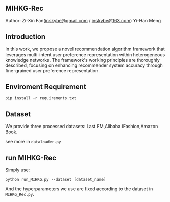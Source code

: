## MIHKG-Rec

Author: Zi-Xin Fan(inskybe@gmail.com / inskybe@163.com) Yi-Han Meng

## Introduction

In this work, we propose a novel recommendation algorithm framework that leverages multi-intent user preference representation within heterogeneous knowledge networks.  The framework's working principles are thoroughly described, focusing on enhancing recommender system accuracy through fine-grained user preference representation.

## Enviroment Requirement

`pip install -r requirements.txt`

## Dataset

We provide three processed datasets: Last FM,Alibaba iFashion,Amazon Book.

see more in `dataloader.py`

## run MIHKG-Rec

Simply use:

```
python run_MIHKG.py --dataset [dataset_name]
```

And the hyperparameters we use are fixed according to the dataset in `MIHKG_Rec.py`.
